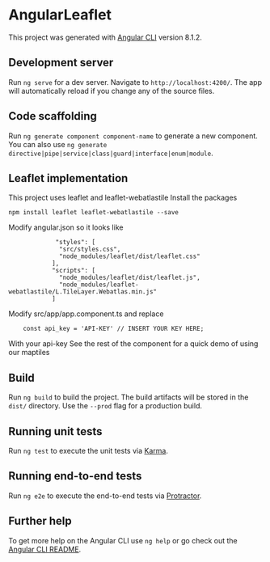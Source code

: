 # AngularLeaflet

This project was generated with [Angular CLI](https://github.com/angular/angular-cli) version 8.1.2.

## Development server

Run `ng serve` for a dev server. Navigate to `http://localhost:4200/`. The app will automatically reload if you change any of the source files.

## Code scaffolding

Run `ng generate component component-name` to generate a new component. You can also use `ng generate directive|pipe|service|class|guard|interface|enum|module`.

## Leaflet implementation
This project uses leaflet and leaflet-webatlastile
Install the packages
  
    npm install leaflet leaflet-webatlastile --save
Modify angular.json so it looks like

```
             "styles": [
              "src/styles.css",
              "node_modules/leaflet/dist/leaflet.css"
            ],
            "scripts": [
              "node_modules/leaflet/dist/leaflet.js",
              "node_modules/leaflet-webatlastile/L.TileLayer.Webatlas.min.js"
            ]
```
Modify src/app/app.component.ts and replace

```
    const api_key = 'API-KEY' // INSERT YOUR KEY HERE;
```

With your api-key
See the rest of the component for a quick demo of using our maptiles
## Build

Run `ng build` to build the project. The build artifacts will be stored in the `dist/` directory. Use the `--prod` flag for a production build.

## Running unit tests

Run `ng test` to execute the unit tests via [Karma](https://karma-runner.github.io).

## Running end-to-end tests

Run `ng e2e` to execute the end-to-end tests via [Protractor](http://www.protractortest.org/).

## Further help

To get more help on the Angular CLI use `ng help` or go check out the [Angular CLI README](https://github.com/angular/angular-cli/blob/master/README.md).

